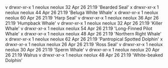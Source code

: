 v drwxr-xr-x 1 neolux neolux 32 Apr 26 21:19 'Bearded Seal'
x drwxr-xr-x 1 neolux neolux 44 Apr 26 21:19 'Beluga White Whale'
x drwxr-xr-x 1 neolux neolux 60 Apr 26 21:19 'Harp Seal'
v drwxr-xr-x 1 neolux neolux 36 Apr 26 21:19 'Humpback Whale'
v drwxr-xr-x 1 neolux neolux 32 Apr 26 21:19 'Killer Whale'
v drwxr-xr-x 1 neolux neolux 54 Apr 26 21:19 'Long-Finned Pilot Whale'
x drwxr-xr-x 1 neolux neolux 48 Apr 26 21:19 'Northern Right Whale'
x drwxr-xr-x 1 neolux neolux 62 Apr 26 21:19 'Pantropical Spotted Dolphin'
x drwxr-xr-x 1 neolux neolux 26 Apr 26 21:19 'Ross Seal'
v drwxr-xr-x 1 neolux neolux 30 Apr 26 21:19 'Sperm Whale'
v drwxr-xr-x 1 neolux neolux 20 Apr 26 21:19  Walrus
v drwxr-xr-x 1 neolux neolux 48 Apr 26 21:19 'White-beaked Dolphin'